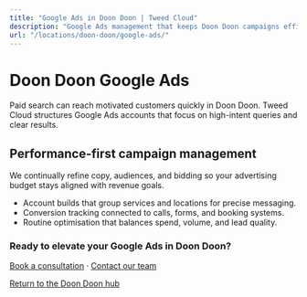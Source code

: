 ```yaml
---
title: "Google Ads in Doon Doon | Tweed Cloud"
description: "Google Ads management that keeps Doon Doon campaigns efficient and measurable."
url: "/locations/doon-doon/google-ads/"
---
```


# Doon Doon Google Ads

Paid search can reach motivated customers quickly in Doon Doon. Tweed Cloud structures Google Ads accounts that focus on high-intent queries and clear results.

## Performance-first campaign management

We continually refine copy, audiences, and bidding so your advertising budget stays aligned with revenue goals.

- Account builds that group services and locations for precise messaging.
- Conversion tracking connected to calls, forms, and booking systems.
- Routine optimisation that balances spend, volume, and lead quality.

### Ready to elevate your Google Ads in Doon Doon?

[Book a consultation](/consultation/) · [Contact our team](/contact/)

[Return to the Doon Doon hub](/locations/doon-doon/)
